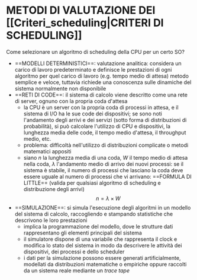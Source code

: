 # METODI DI VALUTAZIONE DEI [[Criteri_scheduling|CRITERI DI SCHEDULING]]
Come selezionare un algoritmo di scheduling della CPU per un certo SO?
- ==MODELLI DETERMINISTICI==: valutazione analitica: considera un carico di lavoro predeterminato e definisce le prestazioni di ogni algoritmo per quel carico di lavoro (e.g. tempo medio di attesa)
	metodo semplice e veloce, tuttavia richiede una conoscenza sulle dinamiche del sistema normalmente non disponibile
- ==RETI DI CODE==: il sistema di calcolo viene descritto come una rete di server, ognuno con la propria coda d'attesa
	- la CPU è un server con la propria coda di processi in attesa, e il sistema di I/O ha le sue code dei dispositivi; se sono noti l'andamento degli arrivi e dei servizi (sotto forma di distribuzioni di probabilità), si può calcolare l'utilizzo di CPU e dispositivi, la lunghezza media delle code, il tempo medio d'attesa, il throughput medio, etc.
	- problema: difficoltà nell'utilizzo di distribuzioni complicate o metodi matematici appositi
	- siano $n$ la lunghezza media di una coda, $W$ il tempo medio di attesa nella coda, $\lambda$ l'andamento medio di arrivo dei nuovi processi: se il sistema è stabile, il numero di processi che lasciano la coda deve essere uguale al numero di processi che vi arrivano: ==FORMULA DI LITTLE== (valida per qualsiasi algoritmo di scheduling e distribuzione degli arrivi)
$$
\begin{equation}
n=\lambda \times W
\end{equation}
$$
- ==SIMULAZIONE==: si simula l'esecuzione degli algoritmi in un modello del sistema di calcolo, raccogliendo e stampando statistiche che descrivono le loro prestazioni
	- implica la programmazione del modello, dove le strutture dati rappresentano gli elementi principali del sistema
	- il simulatore dispone di una variabile che rappresenta il clock e modifica lo stato del sistema in modo da descrivere le attività dei dispositivi, dei processi e dello scheduler
	- i dati per la simulazione possono essere generati artificialmente, modellati da distribuzioni matematiche o empiriche oppure raccolti da un sistema reale mediante un _trace tape_